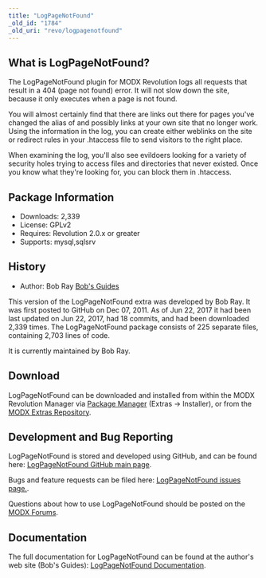 ```yaml
---
title: "LogPageNotFound"
_old_id: "1784"
_old_uri: "revo/logpagenotfound"
---
```


## What is LogPageNotFound?

The LogPageNotFound plugin for MODX Revolution logs all requests that result in a 404 (page not found) error. It will not slow down the site, because it only executes when a page is not found.

You will almost certainly find that there are links out there for pages you've changed the alias of and possibly links at your own site that no longer work. Using the information in the log, you can create either weblinks on the site or redirect rules in your .htaccess file to send visitors to the right place.

When examining the log, you'll also see evildoers looking for a variety of security holes trying to access files and directories that never existed. Once you know what they're looking for, you can block them in .htaccess.

## Package Information

- Downloads: 2,339
- License: GPLv2
- Requires: Revolution 2.0.x or greater
- Supports: mysql,sqlsrv

## History

- Author: Bob Ray [Bob's Guides](https://bobsguides.com)

 This version of the LogPageNotFound extra was developed by Bob Ray. It was first posted to GitHub on Dec 07, 2011. As of Jun 22, 2017 it had been last updated on Jun 22, 2017, had 18 commits, and had been downloaded 2,339 times. The LogPageNotFound package consists of 225 separate files, containing 2,703 lines of code.

It is currently maintained by Bob Ray.

## Download

 LogPageNotFound can be downloaded and installed from within the MODX Revolution Manager via [Package Manager](developing-in-modx/advanced-development/package-management "Package Manager") (Extras -> Installer), or from the [MODX Extras Repository](https://modx.com/extras/package/logpagenotfound).

## Development and Bug Reporting

 LogPageNotFound is stored and developed using GitHub, and can be found here: [LogPageNotFound GitHub main page](https://github.com/BobRay/LogPageNotFound).

 Bugs and feature requests can be filed here: [LogPageNotFound issues page.](https://github.com/BobRay/LogPageNotFound/issues).

Questions about how to use LogPageNotFound should be posted on the [MODX Forums](https://forums.modx.com).

## Documentation

 The full documentation for LogPageNotFound can be found at the author's web site (Bob's Guides): [LogPageNotFound Documentation](https://bobsguides.com/logpagenotfound-tutorial.html).
